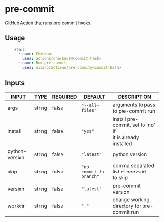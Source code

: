 # pre-commit

GitHub Action that runs pre-commit hooks.

## Usage

```yaml
    steps:
      - name: Checkout
        uses: actions/checkout@<commit-hash>
      - name: Run pre-commit
        uses: nikaro/actions/pre-commit@<commit-hash>
```

## Inputs

<!-- AUTO-DOC-INPUT:START - Do not remove or modify this section -->

|     INPUT      |  TYPE  | REQUIRED |         DEFAULT         |                           DESCRIPTION                           |
|----------------|--------|----------|-------------------------|-----------------------------------------------------------------|
|      args      | string |  false   |     `"--all-files"`     |               arguments to pass to pre-commit run               |
|    install     | string |  false   |         `"yes"`         | install pre-commit, set to 'no' if <br>it is already installed  |
| python-version | string |  false   |       `"latest"`        |                         python version                          |
|      skip      | string |  false   | `"no-commit-to-branch"` |          comma separated list of hooks id <br>to skip           |
|    version     | string |  false   |       `"latest"`        |                       pre-commit version                        |
|    workdir     | string |  false   |          `"."`          |           change working directory for pre-commit run           |

<!-- AUTO-DOC-INPUT:END -->
